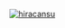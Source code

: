 [![hiracansu](https://circleci.com/gh/hiracansu/myDemoApp.svg?style=svg)](https://app.circleci.com/pipelines/github/hiracansu/myDemoApp?filter=all)
